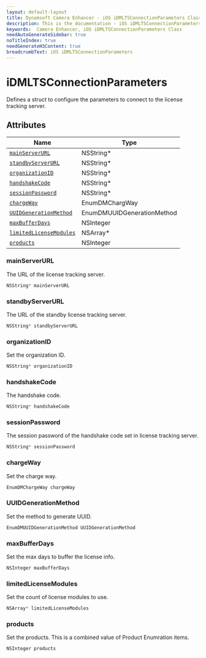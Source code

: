 ```yaml
---
layout: default-layout
title: Dynamsoft Camera Enhancer - iOS iDMLTSConnectionParameters Class
description: This is the documentation - iOS iDMLTSConnectionParameters Class page of Dynamsoft Camera Enhancer.
keywords:  Camera Enhancer, iOS iDMLTSConnectionParameters Class
needAutoGenerateSidebar: true
noTitleIndex: true
needGenerateH3Content: true
breadcrumbText: iOS iDMLTSConnectionParameters
---
```


# iDMLTSConnectionParameters

Defines a struct to configure the parameters to connect to the license tracking server.

## Attributes

| Name | Type |
|------|------|
| [`mainServerURL`](#mainserverurl) | NSString* |
| [`standbyServerURL`](#standbyserverurl) | NSString* |
| [`organizationID`](#organizationid) | NSString* |
| [`handshakeCode`](#handshakecode) | NSString* |
| [`sessionPassword`](#sessionpassword) | NSString* |
| [`chargeWay`](#chargeway) | EnumDMChargWay |
| [`UUIDGenerationMethod`](#uuidgenerationmethod) | EnumDMUUIDGenerationMethod |
| [`maxBufferDays`](#maxbufferdays) | NSInteger |
| [`limitedLicenseModules`](#limitedlicensemodules) | NSArray* |
| [`products`](#products) | NSInteger |

### mainServerURL

The URL of the license tracking server.

```objectivec
NSString* mainServerURL
```

### standbyServerURL

The URL of the standby license tracking server.

```objectivec
NSString* standbyServerURL
```

### organizationID

Set the organization ID.

```objectivec
NSString* organizationID
```

### handshakeCode

The handshake code.

```objectivec
NSString* handshakeCode
```

### sessionPassword

The session password of the handshake code set in license tracking server.

```objectivec
NSString* sessionPassword
```

### chargeWay

Set the charge way.

```objectivec
EnumDMChargeWay chargeWay
```

### UUIDGenerationMethod

Set the method to generate UUID.

```objectivec
EnumDMUUIDGenerationMethod UUIDGenerationMethod
```

### maxBufferDays

Set the max days to buffer the license info.

```objectivec
NSInteger maxBufferDays
```

### limitedLicenseModules

Set the count of license modules to use.

```objectivec
NSArray* limitedLicenseModules
```

### products

Set the products. This is a combined value of Product Enumration items.

```objectivec
NSInteger products
```
